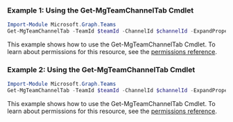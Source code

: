 ### Example 1: Using the Get-MgTeamChannelTab Cmdlet
```powershell
Import-Module Microsoft.Graph.Teams
Get-MgTeamChannelTab -TeamId $teamId -ChannelId $channelId -ExpandProperty "teamsApp" 
```
This example shows how to use the Get-MgTeamChannelTab Cmdlet.
To learn about permissions for this resource, see the [permissions reference](/graph/permissions-reference).
### Example 2: Using the Get-MgTeamChannelTab Cmdlet
```powershell
Import-Module Microsoft.Graph.Teams
Get-MgTeamChannelTab -TeamId $teamId -ChannelId $channelId -ExpandProperty "teamsApp" -Filter "teamsApp/id eq 'com.microsoft.teamspace.tab.planner'" 
```
This example shows how to use the Get-MgTeamChannelTab Cmdlet.
To learn about permissions for this resource, see the [permissions reference](/graph/permissions-reference).
